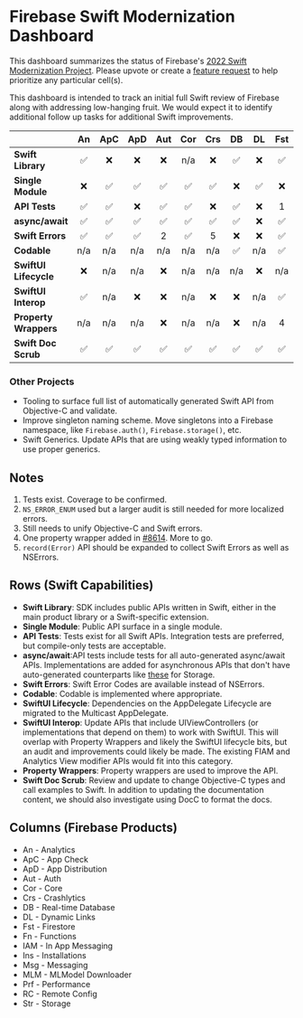 # Firebase Swift Modernization Dashboard

This dashboard summarizes the status of Firebase's [2022 Swift Modernization Project](ROADMAP.md).
Please upvote or create a [feature request](https://github.com/firebase/firebase-ios-sdk/issues)
to help prioritize any particular cell(s).

This dashboard is intended to track an initial full Swift review of Firebase along with addressing low-hanging fruit. We would expect it to identify additional follow up
tasks for additional Swift improvements.

|                       | An    | ApC   | ApD   | Aut   | Cor   | Crs   | DB    | DL    | Fst   | Fn    | IAM   | Ins   | Msg   | MLM   | Prf   | RC    | Str   |
|   :---                | :---: | :---: | :---: | :---: | :---: | :---: | :---: | :---: | :---: | :---: | :---: | :---: | :---: | :---: | :---: | :---: | :---: |
| **Swift Library**     | ✅    | ❌    |❌     | ❌   | n/a  | ❌    |  ✅   | ❌   |  ✅   | ✅    |  ✅   | ❌   | ❌   | ✅    | ❌    |  ✅  | ✅   |
| **Single Module**     |   ❌  | ✅    |✅     | ✅   | ✅   |  ✅   |  ❌  |  ✅   |  ❌   | ✅    |  ❌  | ✅    |  ✅  | ✅    |  ✅   | ❌   | ✅  |
| **API Tests**         |  ✅   |  ✅   |❌     | ✅   | ✅   | ❌    |  ✅   | ❌   | 1     |  ✅   | 1     | ✅    | ✅   | 1     | ❌    |  ✅  | ✅  |
| **async/await**       |  ✅   |  ✅   | ✅    | ✅   |  ✅  | ✅    |  ✅   | ❌   |  ✅   |  ✅   | ✅   | ✅    | ✅   | ❌    | ✅    |  ✅  | ✅   |
| **Swift Errors**      |  ✅   |  ✅   | ✅    | 2    | ✅   | 5      | ❌    | ❌   |  ✅   | ❌   | ❌    |  ✅   |  ✅  | ✅    | ✅    |   ✅ | 3    |
| **Codable**           |  n/a  | n/a   | n/a    | n/a  | n/a   | n/a   |  ✅   | n/a   |  ✅   | ✅   | n/a   | n/a   | n/a   | n/a   | n/a   |   ✅  | n/a   |
| **SwiftUI Lifecycle** |  ❌   | n/a   | n/a   | ❌   | n/a   | n/a   | n/a   | ❌    | n/a   | n/a   | n/a   | n/a   | ❌    | n/a   | ❌    | n/a   | n/a   |
| **SwiftUI Interop**   |   ✅  | n/a   | ❌    | ❌   | n/a   | ❌    | ❌    | n/a   | ✅   | n/a   | ✅    | n/a   | n/a   | n/a   | ❌    | n/a   | n/a   |
| **Property Wrappers** |  n/a  | n/a   | n/a   | ❌    | n/a   | n/a   | ❌    | n/a   | 4     | n/a   | n/a   | n/a   | n/a   | n/a   | n/a   |  ✅   | n/a   |
| **Swift Doc Scrub**   |   ✅  |  ✅   | ✅    | ✅   | ✅   | ✅    |  ✅   |  ✅   |  ✅  |  ✅   |  ✅    | ✅  |  ✅   | ✅   |  ✅   |  ✅   |  ✅|

### Other Projects
- Tooling to surface full list of automatically generated Swift API from Objective-C and validate.
- Improve singleton naming scheme. Move singletons into a Firebase namespace, like `Firebase.auth()`, `Firebase.storage()`, etc.
- Swift Generics. Update APIs that are using weakly typed information to use proper generics.

## Notes
1. Tests exist. Coverage to be confirmed.
2. `NS_ERROR_ENUM` used but a larger audit is still needed for more localized errors.
3. Still needs to unify Objective-C and Swift errors.
4. One property wrapper added in [#8614](https://github.com/firebase/firebase-ios-sdk/pull/8614). More to go.
5. `record(Error)` API should be expanded to collect Swift Errors as well as NSErrors.

## Rows (Swift Capabilities)
* **Swift Library**: SDK includes public APIs written in Swift, either in the main product library or a Swift-specific extension.
* **Single Module**: Public API surface in a single module.
* **API Tests**: Tests exist for all Swift APIs. Integration tests are preferred, but compile-only tests are acceptable.
* **async/await**:API tests include tests for all auto-generated async/await APIs. Implementations are added for
asynchronous APIs that don't have auto-generated counterparts like
[these](https://github.com/firebase/firebase-ios-sdk/blob/main/FirebaseStorage/Tests/Integration/StorageAsyncAwait.swift)
for Storage.
* **Swift Errors**: Swift Error Codes are available instead of NSErrors.
* **Codable**: Codable is implemented where appropriate.
* **SwiftUI Lifecycle**: Dependencies on the AppDelegate Lifecycle are migrated to the Multicast AppDelegate.
* **SwiftUI Interop**: Update APIs that include UIViewControllers (or implementations that depend on them) to work with SwiftUI. This will overlap with
Property Wrappers and likely the SwiftUI lifecycle bits, but an audit and improvements could likely be made. The existing FIAM and Analytics View modifier
APIs would fit into this category.
* **Property Wrappers**: Property wrappers are used to improve the API.
* **Swift Doc Scrub**: Review and update to change Objective-C types and call examples to Swift. In addition to updating the documentation content, we
should also investigate using DocC to format the docs.

## Columns (Firebase Products)
* An - Analytics
* ApC - App Check
* ApD - App Distribution
* Aut - Auth
* Cor - Core
* Crs - Crashlytics
* DB - Real-time Database
* DL - Dynamic Links
* Fst - Firestore
* Fn - Functions
* IAM - In App Messaging
* Ins - Installations
* Msg - Messaging
* MLM - MLModel Downloader
* Prf - Performance
* RC - Remote Config
* Str - Storage
